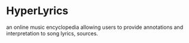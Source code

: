 # HyperLyrics

an online music encyclopedia allowing users to provide annotations and interpretation to song lyrics, sources.
